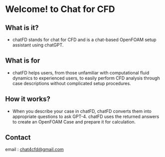 # Welcome! to Chat for CFD
## What is it?
- chatFD stands for chat for CFD and is a chat-based OpenFOAM setup assistant using chatGPT.

## What is for
- chatFD helps users, from those unfamiliar with computational fluid dynamics to experienced users, to easily perform CFD analysis through case descriptions without complicated setup procedures.

## How it works?
- When you describe your case in chatFD, chatFD converts them into appropriate questions to ask GPT-4. chatFD uses the returned answers to create an OpenFOAM Case and prepare it for calculation.


## Contact
email : chat4cfd@gmail.com
